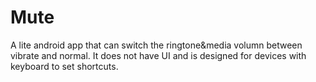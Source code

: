 Mute
==
A lite android app that can switch the ringtone&media volumn between vibrate and normal. It does not have UI and is designed for devices with keyboard to set shortcuts. 